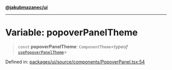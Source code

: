 [**@jakubmazanec/ui**](../README.md)

---

# Variable: popoverPanelTheme

> `const` **popoverPanelTheme**: `ComponentTheme`\<_typeof_
> [`usePopoverPanelTheme`](usePopoverPanelTheme.md)\>

Defined in:
[packages/ui/source/components/PopoverPanel.tsx:54](https://github.com/jakubmazanec/tools/blob/d956cf350ae3e6bad1df754a19dfbabb088c1451/packages/ui/source/components/PopoverPanel.tsx#L54)
